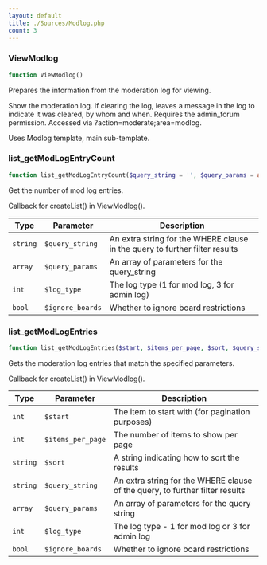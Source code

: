 ```yaml
---
layout: default
title: ./Sources/Modlog.php
count: 3
---
```


### ViewModlog

```php
function ViewModlog()
```
Prepares the information from the moderation log for viewing.

Show the moderation log.
If clearing the log, leaves a message in the log to indicate it was cleared, by whom and when.
Requires the admin_forum permission.
Accessed via ?action=moderate;area=modlog.

Uses Modlog template, main sub-template.

### list_getModLogEntryCount

```php
function list_getModLogEntryCount($query_string = '', $query_params = array(), $log_type = 1, $ignore_boards = false)
```
Get the number of mod log entries.

Callback for createList() in ViewModlog().

Type|Parameter|Description
---|---|---
`string`|`$query_string`|An extra string for the WHERE clause in the query to further filter results
`array`|`$query_params`|An array of parameters for the query_string
`int`|`$log_type`|The log type (1 for mod log, 3 for admin log)
`bool`|`$ignore_boards`|Whether to ignore board restrictions

### list_getModLogEntries

```php
function list_getModLogEntries($start, $items_per_page, $sort, $query_string = '', $query_params = array(), $log_type = 1, $ignore_boards = false)
```
Gets the moderation log entries that match the specified parameters.

Callback for createList() in ViewModlog().

Type|Parameter|Description
---|---|---
`int`|`$start`|The item to start with (for pagination purposes)
`int`|`$items_per_page`|The number of items to show per page
`string`|`$sort`|A string indicating how to sort the results
`string`|`$query_string`|An extra string for the WHERE clause of the query, to further filter results
`array`|`$query_params`|An array of parameters for the query string
`int`|`$log_type`|The log type - 1 for mod log or 3 for admin log
`bool`|`$ignore_boards`|Whether to ignore board restrictions

